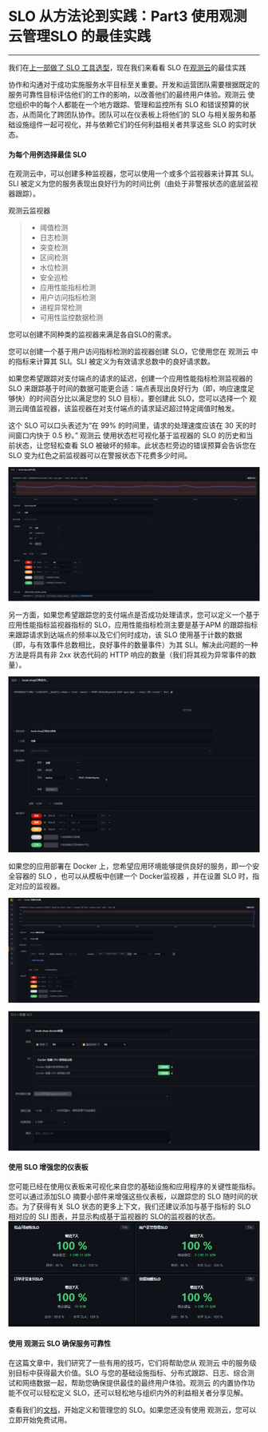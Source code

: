 # SLO 从方法论到实践：Part3 使用观测云管理SLO 的最佳实践

---

我们在[上一部做了 SLO 工具选型](slo-part2.md)，现在我们来看看 SLO 在[观测云](https://guance.com/)的最佳实践

协作和沟通对于成功实施服务水平目标至关重要。开发和运营团队需要根据既定的服务可靠性目标评估他们的工作的影响，以改善他们的最终用户体验。观测云 使您组织中的每个人都能在一个地方跟踪、管理和监控所有  SLO 和错误预算的状态，从而简化了跨团队协作。团队可以在仪表板上将他们的 SLO 与相关服务和基础设施组件一起可视化，并与依赖它们的任何利益相关者共享这些 SLO 的实时状态。

#### 为每个用例选择最佳 SLO

在观测云中，可以创建多种监视器，您可以使用一个或多个监视器来计算其 SLI。SLI 被定义为您的服务表现出良好行为的时间比例（由处于非警报状态的底层监视器跟踪）。

观测云监视器
> - 阈值检测
> - 日志检测
> - 突变检测
> - 区间检测
> - 水位检测
> - 安全巡检
> - 应用性能指标检测
> - 用户访问指标检测
> - 进程异常检测
> - 可用性监控数据检测

您可以创建不同种类的监视器来满足各自SLO的需求。

您可以创建一个基于用户访问指标检测的监视器创建 SLO，它使用您在 观测云 中的指标来计算其 SLI。SLI 被定义为有效请求总数中的良好请求数。

如果您希望跟踪对支付端点的请求的延迟，创建一个应用性能指标检测监视器的 SLO 来跟踪基于时间的数据可能更合适：端点表现出良好行为（即，响应速度足够快）的时间百分比以满足您的 SLO 目标）。要创建此 SLO，您可以选择一个 观测云阈值监视器，该监视器在对支付端点的请求延迟超过特定阈值时触发。

这个 SLO 可以口头表述为“在 99% 的时间里，请求的处理速度应该在 30 天的时间窗口内快于 0.5 秒。” 观测云 使用状态栏可视化基于监视器的 SLO 的历史和当前状态，让您轻松查看 SLO 被破坏的频率。此状态栏旁边的错误预算会告诉您在 SLO 变为红色之前监视器可以在警报状态下花费多少时间。

![image.png](../images/slo-part3-1.png)

另一方面，如果您希望跟踪您的支付端点是否成功处理请求，您可以定义一个基于应用性能指标监视器指标的 SLO，应用性能指标检测主要是基于APM 的跟踪指标来跟踪请求到达端点的频率以及它们何时成功，该 SLO 使用基于计数的数据（即，与有效事件总数相比，良好事件的数量事件）为其 SLI。解决此问题的一种方法是将具有非 2xx 状态代码的 HTTP 响应的数量（我们将其视为异常事件的数量）。

![image.png](../images/slo-part3-2.png)

如果您的应用部署在 Docker 上，您希望应用环境能够提供良好的服务，即一个安全容器的 SLO ，也可以从模板中创建一个 Docker监视器 ，并在设置 SLO 时，指定对应的监视器。

![image.png](../images/slo-part3-3.png)

![image.png](../images/slo-part3-4.png)

#### 使用 SLO 增强您的仪表板

您可能已经在使用仪表板来可视化来自您的基础设施和应用程序的关键性能指标。您可以通过添加SLO 摘要小部件来增强这些仪表板，以跟踪您的 SLO 随时间的状态。为了获得有关 SLO 状态的更多上下文，我们还建议添加与基于指标的 SLO 相对应的 SLI 图表，并显示构成基于监视器的 SLO的监视器的状态。
![image.png](../images/slo-part3-5.png)

#### 使用 观测云 SLO 确保服务可靠性
在这篇文章中，我们研究了一些有用的技巧，它们将帮助您从 观测云 中的服务级别目标中获得最大价值。SLO 与您的基础设施指标、分布式跟踪、日志、综合测试和网络数据一起，帮助您确保提供最佳的最终用户体验。观测云 的内置协作功能不仅可以轻松定义 SLO，还可以轻松地与组织内外的利益相关者分享见解。

查看我们的[文档](https://docs.guance.com/)，开始定义和管理您的 SLO。如果您还没有使用 观测云，您可以立即开始免费试用。

